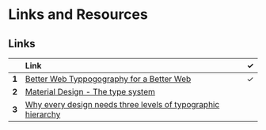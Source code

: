 # Links and Resources

## Links

|  | Link | ✓ |
| :--- | :--- | ---: |
| **1** | [Better Web Typpogography for a Better Web](https://betterwebtype.com/) | ✓ |
| **2** | [Material Design - The type system](https://material.io/design/typography/the-type-system.html#type-scale) |  |
| **3** | [Why every design needs three levels of typographic hierarchy](https://www.canva.com/learn/typeface-fonts/) |  |



